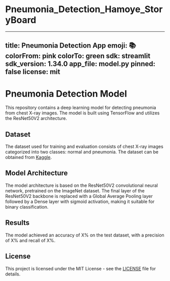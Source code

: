 # Pneumonia_Detection_Hamoye_StoryBoard

---
title: Pneumonia Detection App
emoji: 📚
colorFrom: pink
colorTo: green
sdk: streamlit
sdk_version: 1.34.0
app_file: model.py
pinned: false
license: mit
---

# Pneumonia Detection Model

This repository contains a deep learning model for detecting pneumonia from chest X-ray images. The model is built using TensorFlow and utilizes the ResNet50V2 architecture.

## Dataset

The dataset used for training and evaluation consists of chest X-ray images categorized into two classes: normal and pneumonia. The dataset can be obtained from [Kaggle](https://www.kaggle.com/paultimothymooney/chest-xray-pneumonia).

## Model Architecture

The model architecture is based on the ResNet50V2 convolutional neural network, pretrained on the ImageNet dataset. The final layer of the ResNet50V2 backbone is replaced with a Global Average Pooling layer followed by a Dense layer with sigmoid activation, making it suitable for binary classification.

## Results

The model achieved an accuracy of X% on the test dataset, with a precision of X% and recall of X%.

## License

This project is licensed under the MIT License - see the [LICENSE](LICENSE) file for details.
